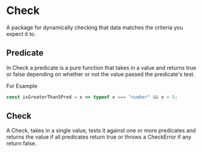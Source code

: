 # Check

A package for dynamically checking that data matches the criteria you expect it to.

## Predicate

In Check a predicate is a pure function that takes in a value and returns true or false depending on whether or not the value passed the predicate's test.

For Example

```javascript
const isGreaterThan5Pred = x => typeof x === "number" && x > 5;
```

## Check

A Check, takes in a single value, tests it against one or more predicates and returns the value if all predicates return true or throws a CheckError if any return false.